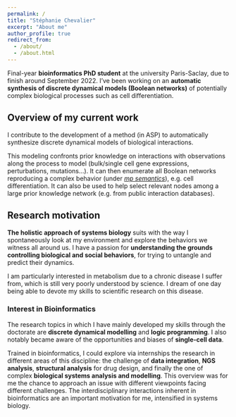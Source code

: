 ```yaml
---
permalink: /
title: "Stéphanie Chevalier"
excerpt: "About me"
author_profile: true
redirect_from:
  - /about/
  - /about.html
---
```


Final-year **bioinformatics PhD student** at the university Paris-Saclay, due to finish around September 2022. I’ve been working on an **automatic synthesis of discrete dynamical models (Boolean networks)** of potentially complex biological processes such as cell differentiation.

## Overview of my current work

I contribute to the development of a method (in ASP) to <important>automatically synthesize discrete dynamical models of biological interactions</important>.

This modeling confronts <important>prior knowledge</important> on interactions with <important>observations</important> along the process to model (bulk/single cell gene expressions, perturbations, mutations...). It can then <important>enumerate all Boolean networks reproducing a complex behavior</important> (under _[mp semantics](https://hal.archives-ouvertes.fr/hal-01864693v2/document)_), e.g. cell differentiation. It can also be used to help <important>select relevant nodes among a large prior knowledge network</important> (e.g. from public interaction databases).

## Research motivation

**The holistic approach of systems biology** suits with the way I spontaneously look at my environment and explore the behaviors we witness all around us. I have a passion for **understanding the grounds controlling biological and social behaviors**, for trying to untangle and predict their dynamics.

I am particularly interested in metabolism due to a chronic disease I suffer from, which is still very poorly understood by science.
I dream of one day being able to devote my skills to scientific research on this disease.

### Interest in Bioinformatics

The research topics in which I have mainly developed my skills through the doctorate are **discrete dynamical modelling** and **logic programming**. I also notably became aware of the opportunities and biases of **single-cell data**.

Trained in bioinformatics, I could explore via internships the research in different areas of this discipline: the challenge of **data integration**, **NGS analysis**, **structural analysis** for drug design, and finally the one of complex **biological systems analysis and modelling**. This overview was for me the chance to approach an issue with different viewpoints facing different challenges. The interdisciplinary interactions inherent in bioinformatics are an important motivation for me, intensified in systems biology.
